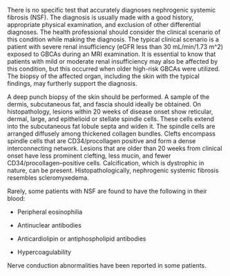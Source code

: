 There is no specific test that accurately diagnoses nephrogenic systemic fibrosis (NSF). The diagnosis is usually made with a good history, appropriate physical examination, and exclusion of other differential diagnoses. The health professional should consider the clinical scenario of this condition while making the diagnosis. The typical clinical scenario is a patient with severe renal insufficiency (eGFR less than 30 mL/min/1.73 m^2) exposed to GBCAs during an MRI examination. It is essential to know that patients with mild or moderate renal insufficiency may also be affected by this condition, but this occurred when older high-risk GBCAs were utilized. The biopsy of the affected organ, including the skin with the typical findings, may furtherly support the diagnosis.

A deep punch biopsy of the skin should be performed. A sample of the dermis, subcutaneous fat, and fascia should ideally be obtained. On histopathology, lesions within 20 weeks of disease onset show reticular, dermal, large, and epithelioid or stellate spindle cells. These cells extend into the subcutaneous fat lobule septa and widen it. The spindle cells are arranged diffusely among thickened collagen bundles. Clefts encompass spindle cells that are CD34/procollagen positive and form a dense interconnecting network. Lesions that are older than 20 weeks from clinical onset have less prominent clefting, less mucin, and fewer CD34/procollagen–positive cells. Calcification, which is dystrophic in nature, can be present. Histopathologically, nephrogenic systemic fibrosis resembles scleromyxedema.

Rarely, some patients with NSF are found to have the following in their blood:

- Peripheral eosinophilia

- Antinuclear antibodies

- Anticardiolipin or antiphospholipid antibodies

- Hypercoagulability

Nerve conduction abnormalities have been reported in some patients.